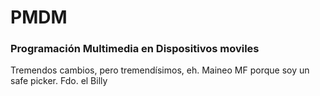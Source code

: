 # PMDM
### Programación Multimedia en Dispositivos moviles

Tremendos cambios, pero tremendísimos, eh. Maineo MF porque soy un safe picker.
Fdo. el Billy
